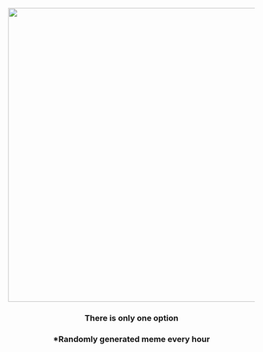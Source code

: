 <p align="center">
        <img src="https://i.redd.it/1ndu872t6yw91.jpg" width="600" height="600">
        </p>
        <h3 align="center">There is only one option</h3>
        <h3 align="center">*Randomly generated meme every hour</h3>
    